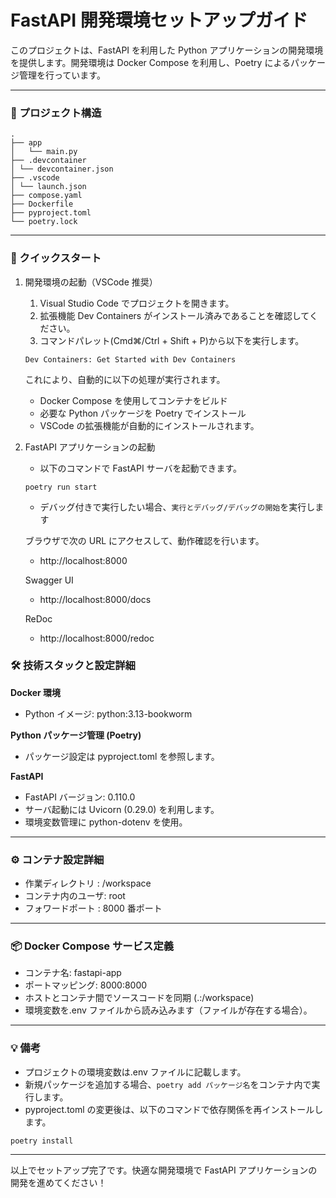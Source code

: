 # FastAPI 開発環境セットアップガイド

このプロジェクトは、FastAPI を利用した Python アプリケーションの開発環境を提供します。開発環境は Docker Compose を利用し、Poetry によるパッケージ管理を行っています。

---

### 📂 プロジェクト構造

```
.
├── app
│   └── main.py
├── .devcontainer
│ └── devcontainer.json
├── .vscode
│ └── launch.json
├── compose.yaml
├── Dockerfile
├── pyproject.toml
└── poetry.lock
```

---

### 🚀 クイックスタート

1. 開発環境の起動（VSCode 推奨）

   1. Visual Studio Code でプロジェクトを開きます。
   1. 拡張機能 Dev Containers がインストール済みであることを確認してください。
   1. コマンドパレット(Cmd⌘/Ctrl + Shift + P)から以下を実行します。

   ```
   Dev Containers: Get Started with Dev Containers
   ```

   これにより、自動的に以下の処理が実行されます。

   - Docker Compose を使用してコンテナをビルド
   - 必要な Python パッケージを Poetry でインストール
   - VSCode の拡張機能が自動的にインストールされます。

1. FastAPI アプリケーションの起動

   - 以下のコマンドで FastAPI サーバを起動できます。

   ```
   poetry run start
   ```

   - デバッグ付きで実行したい場合、`実行とデバッグ/デバッグの開始`を実行します

   ブラウザで次の URL にアクセスして、動作確認を行います。

   - http://localhost:8000

   Swagger UI

   - http://localhost:8000/docs

   ReDoc

   - http://localhost:8000/redoc

### 🛠️ 技術スタックと設定詳細

**Docker 環境**

- Python イメージ: python:3.13-bookworm

**Python パッケージ管理 (Poetry)**

- パッケージ設定は pyproject.toml を参照します。

**FastAPI**

- FastAPI バージョン: 0.110.0
- サーバ起動には Uvicorn (0.29.0) を利用します。
- 環境変数管理に python-dotenv を使用。

---

### ⚙️ コンテナ設定詳細

- 作業ディレクトリ : /workspace
- コンテナ内のユーザ: root
- フォワードポート : 8000 番ポート

---

### 📦 Docker Compose サービス定義

- コンテナ名: fastapi-app
- ポートマッピング: 8000:8000
- ホストとコンテナ間でソースコードを同期 (.:/workspace)
- 環境変数を.env ファイルから読み込みます（ファイルが存在する場合）。

---

### 💡 備考

- プロジェクトの環境変数は.env ファイルに記載します。
- 新規パッケージを追加する場合、`poetry add パッケージ名`をコンテナ内で実行します。
- pyproject.toml の変更後は、以下のコマンドで依存関係を再インストールします。

```
poetry install
```

---

以上でセットアップ完了です。快適な開発環境で FastAPI アプリケーションの開発を進めてください！
